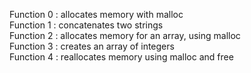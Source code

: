 Function 0 : allocates memory with malloc  
Function 1 : concatenates two strings  
Function 2 : allocates memory for an array, using malloc  
Function 3 : creates an array of integers  
Function 4 : reallocates memory using malloc and free  